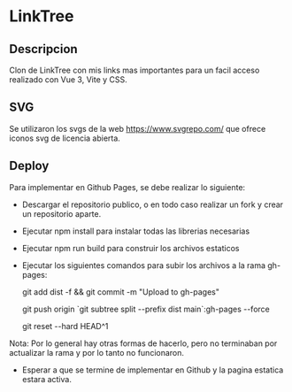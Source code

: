 # LinkTree

## Descripcion

Clon de LinkTree con mis links mas importantes para un facil acceso realizado con Vue 3, Vite y CSS.

## SVG

Se utilizaron los svgs de la web <https://www.svgrepo.com/> que ofrece iconos svg de licencia abierta.

## Deploy

Para implementar en Github Pages, se debe realizar lo siguiente:

- Descargar el repositorio publico, o en todo caso realizar un fork y crear un repositorio aparte.
- Ejecutar npm install para instalar todas las librerias necesarias
- Ejecutar npm run build para construir los archivos estaticos
- Ejecutar los siguientes comandos para subir los archivos a la rama gh-pages:

    git add dist -f && git commit -m "Upload to gh-pages"
   
    git push origin \`git subtree split --prefix dist main\`:gh-pages --force
    
    git reset --hard HEAD^1

Nota: Por lo general hay otras formas de hacerlo, pero no terminaban por actualizar la rama y por lo tanto no funcionaron.

- Esperar a que se termine de implementar en Github y la pagina estatica estara activa.
